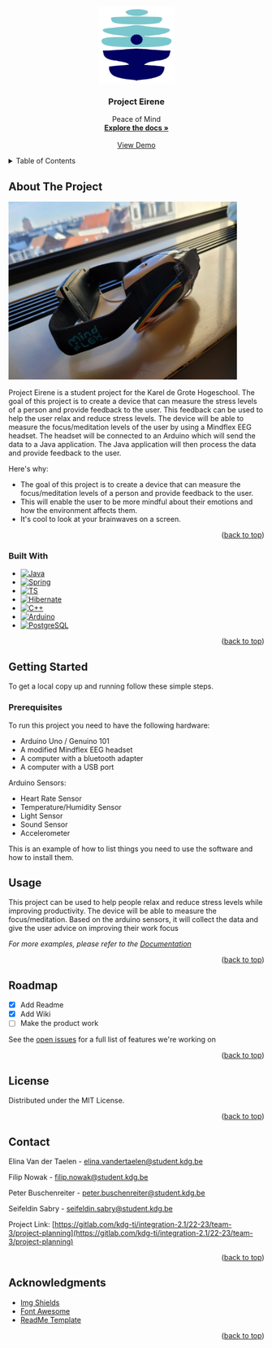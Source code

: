 <!-- Improved compatibility of back to top link: See: https://github.com/othneildrew/Best-README-Template/pull/73 -->
<a name="readme-top"></a>
<!-- PROJECT LOGO -->
<br />
<div align="center">
  <a href="https://github.com/othneildrew/Best-README-Template" name="readme-top">
    <img src="resources/eirene.png" alt="Logo" width="150" height="150">
  </a>

<h3 align="center">Project Eirene</h3>

  <p align="center">
    Peace of Mind
    <br />
    <a href="https://gitlab.com/kdg-ti/integration-2.1/22-23/team-3/project-planning/-/wikis/Wiki"><strong>Explore the docs »</strong></a>
    <br />
    <br />
    <a href="https://gitlab.com/kdg-ti/integration-2.1/22-23/team-3/project-planning/-/tree/main">View Demo</a>
  </p>
</div>



<!-- TABLE OF CONTENTS -->
<details>
  <summary>Table of Contents</summary>
  <ol>
    <li>
      <a href="#about-the-project">About The Project</a>
      <ul>
        <li><a href="#built-with">Built With</a></li>
      </ul>
    </li>
    <li>
      <a href="#getting-started">Getting Started</a>
    </li>
    <li><a href="#usage">Usage</a></li>
    <li><a href="#roadmap">Roadmap</a></li>
    <li><a href="#contact">Contact</a></li>
    <li><a href="#acknowledgments">Acknowledgments</a></li>
  </ol>
</details>



<!-- ABOUT THE PROJECT -->

## About The Project

<img src="resources/mindflex.jpg" width="450" height="350">

Project Eirene is a student project for the Karel de Grote Hogeschool. The goal of this project is to create a device
that can measure the stress levels of a person and provide feedback to the user. This feedback can be used to help the
user relax and reduce stress levels. The device will be able to measure the focus/meditation levels of the user by using
a
Mindflex EEG headset. The headset will be connected to an Arduino which will send the data to a Java application. The
Java application will then process the data and provide feedback to the user.

Here's why:

* The goal of this project is to create a device that can measure the focus/meditation levels of a person and provide
  feedback to the user.
* This will enable the user to be more mindful about their emotions and how the environment affects them.
* It's cool to look at your brainwaves on a screen.

<p align="right">(<a href="#readme-top">back to top</a>)</p>

### Built With

* [![Java][Java]][Java-url]
* [![Spring][spring.io]][Spring-url]
* [![TS][TS]][TS-url]
* [![Hibernate][hibernate]][hibernate-url]
* [![C++][C++]][C++-url]
* [![Arduino][Arduino]][Arduino-url]
* [![PostgreSQL][PostgreSQL]][PostgreSQL-url]

<p align="right">(<a href="#readme-top">back to top</a>)</p>

<!-- GETTING STARTED -->

## Getting Started

To get a local copy up and running follow these simple steps.

### Prerequisites

To run this project you need to have the following hardware:

* Arduino Uno / Genuino 101
* A modified Mindflex EEG headset
* A computer with a bluetooth adapter
* A computer with a USB port

Arduino Sensors:

* Heart Rate Sensor
* Temperature/Humidity Sensor
* Light Sensor
* Sound Sensor
* Accelerometer

This is an example of how to list things you need to use the software and how to install them.


[//]: # (### Installation)

[//]: # ()

[//]: # (_Below is an example of how you can instruct your audience on installing and setting up your app. This template doesn't)

[//]: # (rely on any external dependencies or services._)

[//]: # ()

[//]: # (1. Get a free API Key at [https://example.com]&#40;https://example.com&#41;)

[//]: # (2. Clone the repo)

[//]: # (   ```sh)

[//]: # (   git clone https://github.com/your_username_/Project-Name.git)

[//]: # (   ```)

[//]: # (3. Install NPM packages)

[//]: # (   ```sh)

[//]: # (   npm install)

[//]: # (   ```)

[//]: # (4. Enter your API in `config.js`)

[//]: # (   ```js)

[//]: # (   const API_KEY = 'ENTER YOUR API';)

[//]: # (   ```)

[//]: # ()

[//]: # (<p align="right">&#40;<a href="#readme-top">back to top</a>&#41;</p>)



<!-- USAGE EXAMPLES -->

## Usage

This project can be used to help people relax and reduce stress levels while improving productivity. The device will be
able to measure the focus/meditation. Based on the arduino sensors, it will collect the data and give the user advice on
improving their work focus

_For more examples, please refer to
the [Documentation](https://gitlab.com/kdg-ti/integration-2.1/22-23/team-3/project-planning/-/wikis/Wiki)_

<p align="right">(<a href="#readme-top">back to top</a>)</p>



<!-- ROADMAP -->

## Roadmap

- [x] Add Readme
- [x] Add Wiki
- [ ] Make the product work

See the [open issues](https://gitlab.com/kdg-ti/integration-2.1/22-23/team-3/project-planning/-/boards) for a full list
of features we're working on

<p align="right">(<a href="#readme-top">back to top</a>)</p>

<!-- LICENSE -->

## License

Distributed under the MIT License.

<p align="right">(<a href="#readme-top">back to top</a>)</p>



<!-- CONTACT -->

## Contact

Elina Van der Taelen - elina.vandertaelen@student.kdg.be

Filip Nowak - filip.nowak@student.kdg.be

Peter Buschenreiter - peter.buschenreiter@student.kdg.be

Seifeldin Sabry - seifeldin.sabry@student.kdg.be

Project
Link: [https://gitlab.com/kdg-ti/integration-2.1/22-23/team-3/project-planning](https://gitlab.com/kdg-ti/integration-2.1/22-23/team-3/project-planning)

<p align="right">(<a href="#readme-top">back to top</a>)</p>



<!-- ACKNOWLEDGMENTS -->

## Acknowledgments

* [Img Shields](https://shields.io)
* [Font Awesome](https://fontawesome.com)
* [ReadMe Template](https://github.com/othneildrew/Best-README-Template)

<p align="right">(<a href="#readme-top">back to top</a>)</p>



<!-- MARKDOWN LINKS & IMAGES -->
<!-- https://www.markdownguide.org/basic-syntax/#reference-style-links -->

[contributors-shield]: https://img.shields.io/github/contributors/othneildrew/Best-README-Template.svg?style=for-the-badge

[contributors-url]: https://github.com/othneildrew/Best-README-Template/graphs/contributors

[forks-shield]: https://img.shields.io/github/forks/othneildrew/Best-README-Template.svg?style=for-the-badge

[forks-url]: https://github.com/othneildrew/Best-README-Template/network/members

[stars-shield]: https://img.shields.io/github/stars/othneildrew/Best-README-Template.svg?style=for-the-badge

[stars-url]: https://github.com/othneildrew/Best-README-Template/stargazers

[issues-shield]: https://img.shields.io/github/issues/othneildrew/Best-README-Template.svg?style=for-the-badge

[issues-url]: https://github.com/othneildrew/Best-README-Template/issues

[license-shield]: https://img.shields.io/github/license/othneildrew/Best-README-Template.svg?style=for-the-badge

[license-url]: https://github.com/othneildrew/Best-README-Template/blob/master/LICENSE.txt

[linkedin-shield]: https://img.shields.io/badge/-LinkedIn-black.svg?style=for-the-badge&logo=linkedin&colorB=555

[linkedin-url]: https://linkedin.com/in/othneildrew

[product-screenshot]: images/screenshot.png

[Next.js]: https://img.shields.io/badge/next.js-000000?style=for-the-badge&logo=nextdotjs&logoColor=white

[Next-url]: https://nextjs.org/

[React.js]: https://img.shields.io/badge/React-20232A?style=for-the-badge&logo=react&logoColor=61DAFB

[React-url]: https://reactjs.org/

[Vue.js]: https://img.shields.io/badge/Vue.js-35495E?style=for-the-badge&logo=vuedotjs&logoColor=4FC08D

[Vue-url]: https://vuejs.org/

[Angular.io]: https://img.shields.io/badge/Angular-DD0031?style=for-the-badge&logo=angular&logoColor=white

[Angular-url]: https://angular.io/

[Svelte.dev]: https://img.shields.io/badge/Svelte-4A4A55?style=for-the-badge&logo=svelte&logoColor=FF3E00

[Svelte-url]: https://svelte.dev/

[Laravel.com]: https://img.shields.io/badge/Laravel-FF2D20?style=for-the-badge&logo=laravel&logoColor=white

[Laravel-url]: https://laravel.com

[Bootstrap.com]: https://img.shields.io/badge/Bootstrap-563D7C?style=for-the-badge&logo=bootstrap&logoColor=white

[Bootstrap-url]: https://getbootstrap.com

[JQuery.com]: https://img.shields.io/badge/jQuery-0769AD?style=for-the-badge&logo=jquery&logoColor=white

[JQuery-url]: https://jquery.com

[Spring.io]: https://img.shields.io/badge/Spring-6DB33F?style=for-the-badge&logo=spring&logoColor=white

[spring-url]: https://spring.io/

[TS]: https://img.shields.io/badge/TypeScript-007ACC?style=for-the-badge&logo=typescript&logoColor=white

[TS-url]: https://www.typescriptlang.org/

[Hibernate]: https://img.shields.io/badge/Hibernate-59666C?style=for-the-badge&logo=hibernate&logoColor=white

[Hibernate-url]: https://hibernate.org/

[C++]: https://img.shields.io/badge/C++-00599C?style=for-the-badge&logo=c%2B%2B&logoColor=white

[C++-url]: https://www.cplusplus.com/

[Arduino]: https://img.shields.io/badge/Arduino-00979D?style=for-the-badge&logo=arduino&logoColor=white

[Arduino-url]: https://www.arduino.cc/

[Java]: https://img.shields.io/badge/Java-ED8B00?style=for-the-badge&logo=java&logoColor=white

[Java-url]: https://www.java.com/

[PostgreSQL]: https://img.shields.io/badge/PostgreSQL-316192?style=for-the-badge&logo=postgresql&logoColor=white

[PostgreSQL-url]: https://www.postgresql.org/
